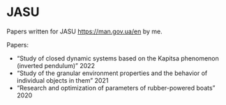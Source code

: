 # JASU
Papers written for JASU https://man.gov.ua/en by me.

Papers:
  - “Study of closed dynamic systems based on the Kapitsa phenomenon (inverted pendulum)” 2022
  - “Study of the granular environment properties and the behavior of individual objects in them” 2021
  - “Research and optimization of parameters of rubber-powered boats” 2020
